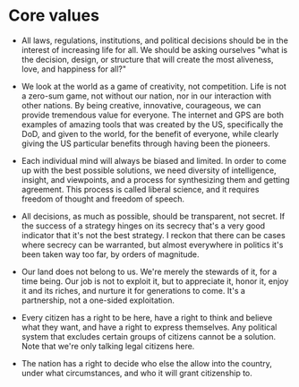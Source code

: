 # Core values

* All laws, regulations, institutions, and political decisions should be in the interest of increasing life for all. 
  We should be asking ourselves "what is the decision, design, or structure that will create the most aliveness, love, 
  and happiness for all?"

* We look at the world as a game of creativity, not competition. Life is not a zero-sum game, not without our nation,
  nor in our interaction with other nations. By being creative, innovative, courageous, we can provide tremendous value
  for everyone. The internet and GPS are both examples of amazing tools that was created by the US, specifically the
  DoD, and given to the world, for the benefit of everyone, while clearly giving the US particular benefits through 
  having been the pioneers.

* Each individual mind will always be biased and limited. In order to come up with the best possible solutions, we need 
  diversity of intelligence, insight, and viewpoints, and a process for synthesizing them and getting agreement. 
  This process is called liberal science, and it requires freedom of thought and freedom of speech.
  
* All decisions, as much as possible, should be transparent, not secret. If the success of a strategy hinges on its secrecy
  that's a very good indicator that it's not the best strategy. I reckon that there can be cases where secrecy can be
  warranted, but almost everywhere in politics it's been taken way too far, by orders of magnitude.

* Our land does not belong to us. We're merely the stewards of it, for a time being. Our job is not to exploit it, 
  but to appreciate it, honor it, enjoy it and its riches, and nurture it for generations to come. It's a partnership, 
  not a one-sided exploitation.

* Every citizen has a right to be here, have a right to think and believe what they want, and have a right to express 
  themselves. Any political system that excludes certain groups of citizens cannot be a solution. Note that we're only 
  talking legal citizens here. 

* The nation has a right to decide who else the allow into the country, under what circumstances, and who it will grant 
  citizenship to.

